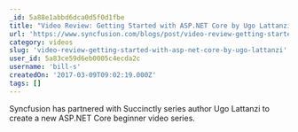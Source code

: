 ```yaml
---
_id: 5a88e1abbd6dca0d5f0d1fbe
title: "Video Review: Getting Started with ASP.NET Core by Ugo Lattanzi"
url: 'https://www.syncfusion.com/blogs/post/video-review-getting-started-with-asp-net-core-by-ugo-lattanzi.aspx'
category: videos
slug: 'video-review-getting-started-with-asp-net-core-by-ugo-lattanzi'
user_id: 5a83ce59d6eb0005c4ecda2c
username: 'bill-s'
createdOn: '2017-03-09T09:02:19.000Z'
tags: []
---
```


Syncfusion has partnered with Succinctly series author Ugo Lattanzi to create a new ASP.NET Core beginner video series.
